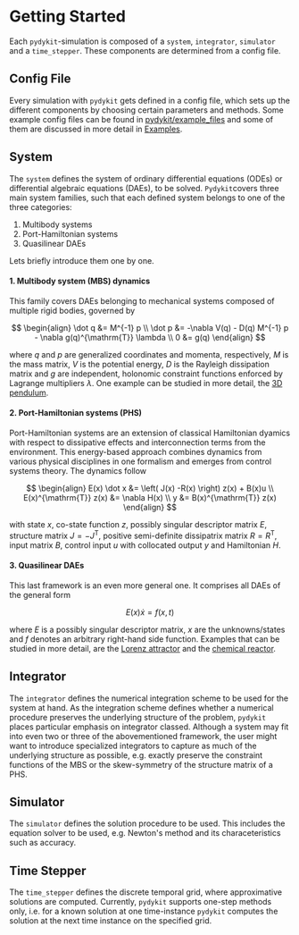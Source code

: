 # Getting Started

Each `pydykit`-simulation is composed of a `system`, `integrator`, `simulator` and a `time_stepper`. These components are determined from a config file.

## Config File

Every simulation with `pydykit` gets defined in a config file,
which sets up the different components by choosing certain parameters and methods.
Some example config files can be found in [pydykit/example_files][source_pydykit_examples]
and some of them are discussed in more detail in [Examples](examples/pendulum_3d.md).

## System

The `system` defines the system of ordinary differential equations (ODEs)
or differential algebraic equations (DAEs), to be solved.
`Pydykit`covers three main system families,
such that each defined system belongs to one of the three categories:

1. Multibody systems
2. Port-Hamiltonian systems
3. Quasilinear DAEs

Lets briefly introduce them one by one.

#### 1. Multibody system (MBS) dynamics <a name="mbs"></a>

This family covers DAEs belonging to mechanical systems composed of multiple rigid bodies, governed by

$$
\begin{align}
\dot q &= M^{-1} p \\
\dot p &= -\nabla V(q) - D(q) M^{-1} p - \nabla g(q)^{\mathrm{T}} \lambda \\
0 &= g(q)
\end{align}
$$

where $q$ and $p$ are generalized coordinates and momenta, respectively,
$M$ is the mass matrix, $V$ is the potential energy,
$D$ is the Rayleigh dissipation matrix and $g$ are independent,
holonomic constraint functions enforced by Lagrange multipliers $\lambda$.
One example can be studied in more detail, the [3D pendulum](examples/pendulum_3d.md).

<!-- TODO: include -->
<!-- References: ... -->

#### 2. Port-Hamiltonian systems (PHS)

Port-Hamiltonian systems are an extension of classical Hamiltonian dyamics
with respect to dissipative effects and interconnection terms from the environment.
This energy-based approach combines dynamics from various physical disciplines in one formalism
and emerges from control systems theory.
The dynamics follow

$$
\begin{align}
E(x) \dot x &= \left( J(x) -R(x) \right) z(x)  + B(x)u \\
E(x)^{\mathrm{T}} z(x) &= \nabla H(x) \\
y &= B(x)^{\mathrm{T}} z(x)
\end{align}
$$

with state $x$, co-state function $z$, possibly singular descriptor matrix $E$,
structure matrix $J=-J^{\mathrm{T}}$, positive semi-definite dissipatrix matrix $R=R^{\mathrm{T}}$,
input matrix $B$, control input $u$ with collocated output $y$ and Hamiltonian $H$.

<!-- TODO: include -->
<!-- References: ... -->

#### 3. Quasilinear DAEs

This last framework is an even more general one.
It comprises all DAEs of the general form

$$
E(x) \dot x = f(x,t)
$$

where $E$ is a possibly singular descriptor matrix,
$x$ are the unknowns/states and $f$ denotes an arbitrary right-hand side function.
Examples that can be studied in more detail, are the [Lorenz attractor](examples/lorenz.md)
and the [chemical reactor](examples/reactor.md).

## Integrator

The `integrator` defines the numerical integration scheme
to be used for the system at hand.
As the integration scheme defines whether a numerical procedure preserves the underlying structure of the problem,
`pydykit` places particular emphasis on integrator classed.
Although a system may fit into even two or three of the abovementioned framework,
the user might want to introduce specialized integrators to capture as much of the underlying structure as possible,
e.g. exactly preserve the constraint functions of the MBS or the skew-symmetry of the structure matrix of a PHS.

## Simulator

The `simulator` defines the solution procedure to be used.
This includes the equation solver to be used,
e.g. Newton's method and its characeteristics such as accuracy.

## Time Stepper

The `time_stepper` defines the discrete temporal grid,
where approximative solutions are computed.
Currently, `pydykit` supports one-step methods only,
i.e. for a known solution at one time-instance `pydykit` computes the solution at the next time instance on the specified grid.

[source_pydykit_examples]: https://github.com/pydykit/pydykit/blob/main/pydykit/example_files
